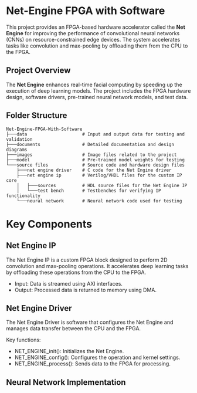 # Net-Engine FPGA with Software

This project provides an FPGA-based hardware accelerator called the **Net Engine** for improving the performance of convolutional neural networks (CNNs) on resource-constrained edge devices. The system accelerates tasks like convolution and max-pooling by offloading them from the CPU to the FPGA.

## Project Overview

The **Net Engine** enhances real-time facial computing by speeding up the execution of deep learning models. The project includes the FPGA hardware design, software drivers, pre-trained neural network models, and test data.

## Folder Structure

```plaintext
Net-Engine-FPGA-With-Software
├───data                     # Input and output data for testing and validation
├───documents                # Detailed documentation and design diagrams
├───images                   # Image files related to the project
├───model                    # Pre-trained model weights for testing
└───source files             # Source code and hardware design files
    ├───net engine driver    # C code for the Net Engine driver
    ├───net engine ip        # Verilog/VHDL files for the custom IP core
    │   ├───sources          # HDL source files for the Net Engine IP
    │   └───test bench       # Testbenches for verifying IP functionality
    └───neural network       # Neural network code used for testing
```

# Key Components

## Net Engine IP
The Net Engine IP is a custom FPGA block designed to perform 2D convolution and max-pooling operations. It accelerates deep learning tasks by offloading these operations from the CPU to the FPGA.

- Input: Data is streamed using AXI interfaces.
- Output: Processed data is returned to memory using DMA.

## Net Engine Driver

The Net Engine Driver is software that configures the Net Engine and manages data transfer between the CPU and the FPGA.

Key functions:
- NET_ENGINE_init(): Initializes the Net Engine.
- NET_ENGINE_config(): Configures the operation and kernel settings.
- NET_ENGINE_process(): Sends data to the FPGA for processing.

## Neural Network Implementation

